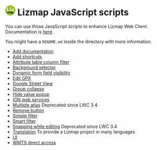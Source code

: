 ![3Liz](icon.png) Lizmap JavaScript scripts
================================================================

You can use those JavaScript scripts to enhance Lizmap Web Client. Documentation is [here](https://docs.lizmap.com/next/en/publish/customization/javascript.html).

You might have a `README.md` inside the directory with more information.

* [Add documentation](./add_documentation)
* [Add shortcuts](./add_shortcuts)
* [Attribute table column filter](./attribute_table_column_filter)
* [Background selector](./background_selector)
* [Dynamic form field visibility](./dynamic_form_field_visibility)
* [Edit GPX](./edit_gpx)
* [Google Street View](./google_street_view)
* [Group collapse](./group_collapse)
* [Hide value popup](./hide_value_popup)
* [IGN web services](./ign_web_services)
* [Multiple atlas](./multipleatlas) Deprecated since LWC 3.4
* [Remove button](./remove_button)
* [Simple filter](./simplefilter)
* [Smart filter](./smartfilter)
* [Snapping while editing](./snapping_while_editing) Deprecated since LWC 3.4
* [Translation](./translation) To provide a Lizmap project in many languages
* [UI](./ui)
* [WMTS direct access](./wmts_direct_access)
